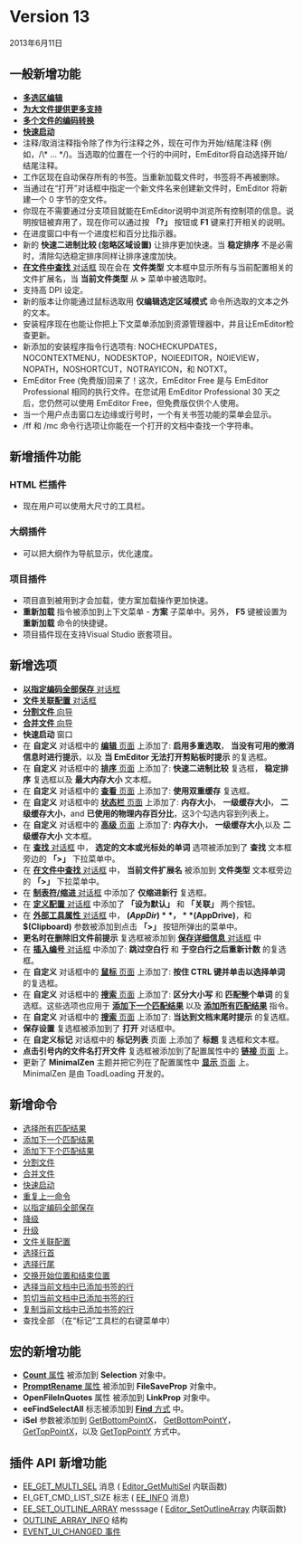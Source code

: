 # Version 13

2013年6月11日

## 一般新增功能

- [**多选区编辑**](../features/multiple_selection_editing)
- [**为大文件提供更多支持**](../features/more_support_for_very_large_files)
- [**多个文件的编码转换**](../features/multiple_file_encoding_conversion)
- [**快速启动**](../features/quick_launch)
- 注释/取消注释指令除了作为行注释之外，现在可作为开始/结尾注释 (例如，/\\* ... \*/)。当选取的位置在一个行的中间时，EmEditor将自动选择开始/结尾注释。
- 工作区现在自动保存所有的书签。当重新加载文件时，书签将不再被删除。
- 当通过在“打开”对话框中指定一个新文件名来创建新文件时，EmEditor 将新建一个 0 字节的空文件。
- 你现在不需要通过分支项目就能在EmEditor说明中浏览所有控制项的信息。说明按钮被弃用了，现在你可以通过按 **「?」** 按钮或 **F1** 键来打开相关的说明。
- 在进度窗口中有一个进度栏和百分比指示器。
- 新的 **快速二进制比较 (忽略区域设置)** 让排序更加快速。当 **稳定排序** 不是必需时，清除勾选稳定排序同样让排序速度加快。
- [**在文件中查找** 对话框](../dlg/find_in_files/index) 现在会在 **文件类型** 文本框中显示所有与当前配置相关的文件扩展名，当 **当前文件类型** 从 **>** 菜单中被选取时。
- 支持高 DPI 设定。
- 新的版本让你能通过鼠标选取用 **仅编辑选定区域模式** 命令所选取的文本之外的文本。
- 安装程序现在也能让你把上下文菜单添加到资源管理器中，并且让EmEditor检查更新。
- 新添加的安装程序指令行选项有: NOCHECKUPDATES，NOCONTEXTMENU，NODESKTOP，NOIEEDITOR，NOIEVIEW，NOPATH，NOSHORTCUT，NOTRAYICON，和 NOTXT。
- EmEditor Free (免费版)回来了！这次，EmEditor Free 是与 EmEditor Professional 相同的执行文件。在您试用 EmEditor Professional 30 天之后，您仍然可以使用 EmEditor Free，但免费版仅供个人使用。
- 当一个用户点击窗口左边缘或行号时，一个有关书签功能的菜单会显示。
- /ff 和 /mc 命令行选项让你能在一个打开的文档中查找一个字符串。

## 新增插件功能

### HTML 栏插件

- 现在用户可以使用大尺寸的工具栏。

### 大纲插件

- 可以把大纲作为导航显示，优化速度。

### 项目插件

- 项目直到被用到才会加载，使方案加载操作更加快速。
- **重新加载** 指令被添加到上下文菜单 \- **方案** 子菜单中。另外， **F5** 键被设置为 **重新加载** 命令的快捷键。
- 项目插件现在支持Visual Studio 嵌套项目。

## 新增选项

- [**以指定编码全部保存** 对话框](../dlg/save_all_as/index)
- [**文件关联配置** 对话框](../dlg/configuration_associations/index)
- [**分割文件** 向导](../dlg/split_to_files/index)
- [**合并文件** 向导](../dlg/combine_files/index)
- **快速启动** 窗口
- 在 **自定义** 对话框中的 [**编辑** 页面](../dlg/customize/edit/index) 上添加了: **启用多重选取**， **当没有可用的撤消信息时进行提示**，以及 **当 EmEditor 无法打开剪贴板时提示** 的复选框。
- 在 **自定义** 对话框中的 [**排序** 页面](../dlg/customize/sort/index) 上添加了: **快速二进制比较** 复选框， **稳定排序** 复选框以及 **最大内存大小** 文本框。
- 在 **自定义** 对话框中的 [**查看** 页面](../dlg/customize/view/index) 上添加了: **使用双重缓存** 复选框。
- 在 **自定义** 对话框中的 [**状态栏** 页面](../dlg/customize/status/index) 上添加了: **内存大小**， **一级缓存大小**， **二级缓存大小**，and **已使用的物理内存百分比**，这3个勾选内容到列表上。
- 在 **自定义** 对话框中的 [**高级** 页面](../dlg/customize/advanced/index) 上添加了: **内存大小**， **一级缓存大小**,以及 **二级缓存大小** 文本框。
- 在 [**查找** 对话框](../dlg/find/index) 中， **选定的文本或光标处的单词** 选项被添加到了 **查找** 文本框旁边的 **「>」** 下拉菜单中。
- 在 [**在文件中查找** 对话框](../dlg/find_in_files/index) 中， **当前文件扩展名** 被添加到 **文件类型** 文本框旁边的 **「>」** 下拉菜单中。
- 在 [**制表符/缩进** 对话框](../dlg/properties/general/indent/index) 中添加了 **仅缩进新行** 复选框。
- 在 [**定义配置** 对话框](../dlg/configurations/index) 中添加了 **「设为默认」** 和 **「关联」** 两个按钮。
- 在 [**外部工具属性** 对话框](../dlg/tools/properties/index) 中， **$(AppDir)**， **$(AppDrive)**，和 **$(Clipboard)** 参数被添加到点击 **「>」** 按钮所弹出的菜单中。
- **更名时在删除旧文件前提示** 复选框被添加到 [**保存详细信息** 对话框](../dlg/properties/file/save_details/index) 中
- 在 [**插入编号** 对话框](../dlg/insert_numbering/index) 中添加了: **跳过空白行** 和 **于空白行之后重新计数** 的复选框。
- 在 **自定义** 对话框中的 [**鼠标** 页面](../dlg/customize/mouse/index) 上添加了: **按住 CTRL 键并单击以选择单词** 的复选框。
- 在 **自定义** 对话框中的 [**搜索** 页面](../dlg/customize/search/index) 上添加了: **区分大小写** 和 **匹配整个单词** 的复选框。这些选项也应用于 **[添加下一个匹配结果](../cmd/search/add_next_occurrence)** 以及 **[添加所有匹配结果](../cmd/search/select_all_occurrences)** 指令。
- 在 **自定义** 对话框中的 [**搜索** 页面](../dlg/customize/search/index) 上添加了: **当达到文档末尾时提示** 的复选框。
- **保存设置** 复选框被添加到了 **打开** 对话框中。
- 在 **自定义标记** 对话框中的 **标记列表** 页面 上添加了 **标题** 复选框和文本框。
- **点击引号内的文件名打开文件** 复选框被添加到了配置属性中的 [**链接** 页面](../dlg/properties/link/index) 上。
- 更新了 **MinimalZen** 主题并把它列在了配置属性中 [**显示** 页面](../dlg/properties/display/index) 上。MinimalZen 是由 ToadLoading 开发的。

## 新增命令

- [选择所有匹配结果](../cmd/search/select_all_occurrences)
- [添加下一个匹配结果](../cmd/search/add_next_occurrence)
- [添加下下个匹配结果](../cmd/search/add_next2_occurrence)
- [分割文件](../cmd/tools/split_to_files)
- [合并文件](../cmd/tools/combine_files)
- [快速启动](../cmd/tools/search_all_commands)
- [重复上一命令](../cmd/edit/repeat_last_command)
- [以指定编码全部保存](../cmd/file/file_save_all_as)
- [降级](../cmd/help/downgrade)
- [升级](../cmd/help/upgrade)
- [文件关联配置](../cmd/tools/configuration_associations)
- [选择行首](../cmd/edit/select_begin_lines)
- [选择行尾](../cmd/edit/select_end_lines)
- [交换开始位置和结束位置](../cmd/edit/switch_start_end_select)
- [选择当前文档中已添加书签的行](../cmd/bookmarks/bookmark_select)
- [剪切当前文档中已添加书签的行](../cmd/bookmarks/bookmark_cut)
- [复制当前文档中已添加书签的行](../cmd/bookmarks/bookmark_copy)
- 查找全部 （在“标记”工具栏的右键菜单中）

## 宏的新增功能

- [**Count** 属性](../macro/selection/selection_count) 被添加到 **Selection** 对象中。
- [**PromptRename** 属性](../macro/file_save_prop/prompt_rename) 被添加到 **FileSaveProp** 对象中。
- **OpenFileInQuotes** 属性 被添加到 **LinkProp** 对象中。
- **eeFindSelectAll** 标志被添加到 [**Find** 方式](../macro/selection/selection_find) 中。
- **iSel** 参数被添加到 [GetBottomPointX](../macro/selection/selection_getbottompointx)， [GetBottomPointY](../macro/selection/selection_getbottompointy)，
[GetTopPointX](../macro/selection/selection_gettoppointx)，以及
[GetTopPointY](../macro/selection/selection_gettoppointy) 方式中。

## 插件 API 新增功能

- [EE\_GET\_MULTI\_SEL](../plugin/message/ee_get_multi_sel)
消息 ( [Editor\_GetMultiSel](../plugin/macro/editor_getmultisel)
内联函数)
- EI\_GET\_CMD\_LIST\_SIZE 标志 ( [EE\_INFO](../plugin/message/ee_info) 消息)
- [EE\_SET\_OUTLINE\_ARRAY](../plugin/message/ee_set_outline_array)
messsage ( [Editor\_SetOutlineArray](../plugin/macro/editor_setoutlinearray)
内联函数)
- [OUTLINE\_ARRAY\_INFO](../plugin/structure/outline_array_info) 结构
- [EVENT\_UI\_CHANGED 事件](../plugin/event/index)

